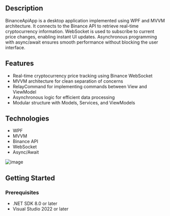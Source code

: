 ## Description
BinanceApiApp is a desktop application implemented using WPF and MVVM architecture. It connects to the Binance API to retrieve real-time cryptocurrency information. WebSocket is used to subscribe to current price changes, enabling instant UI updates. Asynchronous programming with async/await ensures smooth performance without blocking the user interface.

## Features
- Real-time cryptocurrency price tracking using Binance WebSocket
- MVVM architecture for clean separation of concerns
- RelayCommand for implementing commands between View and ViewModel
- Asynchronous logic for efficient data processing
- Modular structure with Models, Services, and ViewModels

## Technologies
- WPF
- MVVM
- Binance API
- WebSocket
- Async/Await

![image](https://github.com/user-attachments/assets/2c75d898-e1b9-4669-9461-a6a2d97fe583)

## Getting Started

### Prerequisites
- .NET SDK 8.0 or later
- Visual Studio 2022 or later
